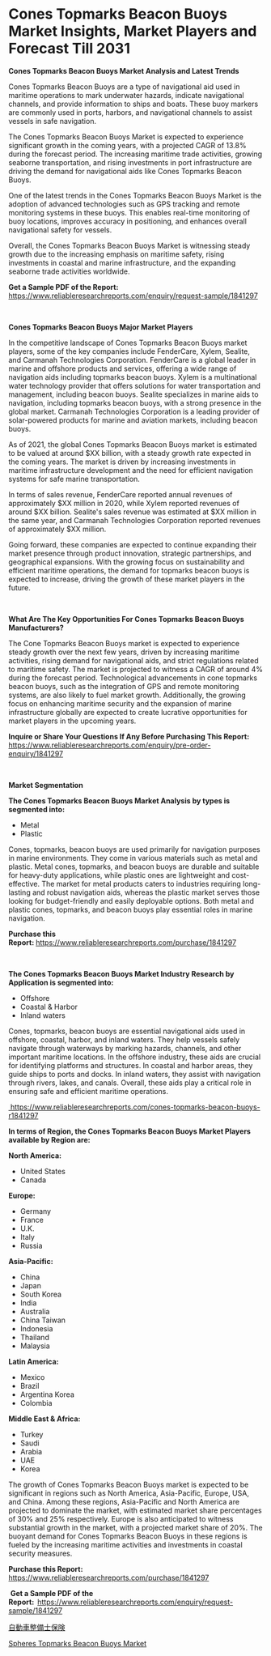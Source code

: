 <p><h1>Cones Topmarks Beacon Buoys Market Insights, Market Players and Forecast Till 2031</h1></p><p><strong>Cones Topmarks Beacon Buoys Market Analysis and Latest Trends</strong></p>
<p><p>Cones Topmarks Beacon Buoys are a type of navigational aid used in maritime operations to mark underwater hazards, indicate navigational channels, and provide information to ships and boats. These buoy markers are commonly used in ports, harbors, and navigational channels to assist vessels in safe navigation.</p><p>The Cones Topmarks Beacon Buoys Market is expected to experience significant growth in the coming years, with a projected CAGR of 13.8% during the forecast period. The increasing maritime trade activities, growing seaborne transportation, and rising investments in port infrastructure are driving the demand for navigational aids like Cones Topmarks Beacon Buoys.</p><p>One of the latest trends in the Cones Topmarks Beacon Buoys Market is the adoption of advanced technologies such as GPS tracking and remote monitoring systems in these buoys. This enables real-time monitoring of buoy locations, improves accuracy in positioning, and enhances overall navigational safety for vessels.</p><p>Overall, the Cones Topmarks Beacon Buoys Market is witnessing steady growth due to the increasing emphasis on maritime safety, rising investments in coastal and marine infrastructure, and the expanding seaborne trade activities worldwide.</p></p>
<p><strong>Get a Sample PDF of the Report:&nbsp;</strong> <a href="https://www.reliableresearchreports.com/enquiry/request-sample/1841297">https://www.reliableresearchreports.com/enquiry/request-sample/1841297</a></p>
<p>&nbsp;</p>
<p><strong>Cones Topmarks Beacon Buoys Major Market Players</strong></p>
<p><p>In the competitive landscape of Cones Topmarks Beacon Buoys market players, some of the key companies include FenderCare, Xylem, Sealite, and Carmanah Technologies Corporation. FenderCare is a global leader in marine and offshore products and services, offering a wide range of navigation aids including topmarks beacon buoys. Xylem is a multinational water technology provider that offers solutions for water transportation and management, including beacon buoys. Sealite specializes in marine aids to navigation, including topmarks beacon buoys, with a strong presence in the global market. Carmanah Technologies Corporation is a leading provider of solar-powered products for marine and aviation markets, including beacon buoys.</p><p>As of 2021, the global Cones Topmarks Beacon Buoys market is estimated to be valued at around $XX billion, with a steady growth rate expected in the coming years. The market is driven by increasing investments in maritime infrastructure development and the need for efficient navigation systems for safe marine transportation.</p><p>In terms of sales revenue, FenderCare reported annual revenues of approximately $XX million in 2020, while Xylem reported revenues of around $XX billion. Sealite's sales revenue was estimated at $XX million in the same year, and Carmanah Technologies Corporation reported revenues of approximately $XX million.</p><p>Going forward, these companies are expected to continue expanding their market presence through product innovation, strategic partnerships, and geographical expansions. With the growing focus on sustainability and efficient maritime operations, the demand for topmarks beacon buoys is expected to increase, driving the growth of these market players in the future.</p></p>
<p>&nbsp;</p>
<p><strong>What Are The Key Opportunities For Cones Topmarks Beacon Buoys Manufacturers?</strong></p>
<p><p>The Cone Topmarks Beacon Buoys market is expected to experience steady growth over the next few years, driven by increasing maritime activities, rising demand for navigational aids, and strict regulations related to maritime safety. The market is projected to witness a CAGR of around 4% during the forecast period. Technological advancements in cone topmarks beacon buoys, such as the integration of GPS and remote monitoring systems, are also likely to fuel market growth. Additionally, the growing focus on enhancing maritime security and the expansion of marine infrastructure globally are expected to create lucrative opportunities for market players in the upcoming years.</p></p>
<p><strong>Inquire or Share Your Questions If Any Before Purchasing This Report:</strong> <a href="https://www.reliableresearchreports.com/enquiry/pre-order-enquiry/1841297">https://www.reliableresearchreports.com/enquiry/pre-order-enquiry/1841297</a></p>
<p>&nbsp;</p>
<p><strong>Market Segmentation</strong></p>
<p><strong>The Cones Topmarks Beacon Buoys Market Analysis by types is segmented into:</strong></p>
<p><ul><li>Metal</li><li>Plastic</li></ul></p>
<p><p>Cones, topmarks, beacon buoys are used primarily for navigation purposes in marine environments. They come in various materials such as metal and plastic. Metal cones, topmarks, and beacon buoys are durable and suitable for heavy-duty applications, while plastic ones are lightweight and cost-effective. The market for metal products caters to industries requiring long-lasting and robust navigation aids, whereas the plastic market serves those looking for budget-friendly and easily deployable options. Both metal and plastic cones, topmarks, and beacon buoys play essential roles in marine navigation.</p></p>
<p><strong>Purchase this Report:&nbsp;</strong><a href="https://www.reliableresearchreports.com/purchase/1841297">https://www.reliableresearchreports.com/purchase/1841297</a></p>
<p>&nbsp;</p>
<p><strong>The Cones Topmarks Beacon Buoys Market Industry Research by Application is segmented into:</strong></p>
<p><ul><li>Offshore</li><li>Coastal & Harbor</li><li>Inland waters</li></ul></p>
<p><p>Cones, topmarks, beacon buoys are essential navigational aids used in offshore, coastal, harbor, and inland waters. They help vessels safely navigate through waterways by marking hazards, channels, and other important maritime locations. In the offshore industry, these aids are crucial for identifying platforms and structures. In coastal and harbor areas, they guide ships to ports and docks. In inland waters, they assist with navigation through rivers, lakes, and canals. Overall, these aids play a critical role in ensuring safe and efficient maritime operations.</p></p>
<p><a href="https://www.reliableresearchreports.com/cones-topmarks-beacon-buoys-r1841297">&nbsp;https://www.reliableresearchreports.com/cones-topmarks-beacon-buoys-r1841297</a></p>
<p><strong>In terms of Region, the Cones Topmarks Beacon Buoys Market Players available by Region are:</strong></p>
<p>
    <p> <strong> North America: </strong>
        <ul>
            <li>United States</li>
            <li>Canada</li>
        </ul>
        </p> 
    <p> <strong> Europe: </strong>
        <ul>
            <li>Germany</li>
            <li>France</li>
            <li>U.K.</li>
            <li>Italy</li>
            <li>Russia</li>
        </ul>
        </p> 
    <p> <strong> Asia-Pacific: </strong>
        <ul>
            <li>China</li>
            <li>Japan</li>
            <li>South Korea</li>
            <li>India</li>
            <li>Australia</li>
            <li>China Taiwan</li>
            <li>Indonesia</li>
            <li>Thailand</li>
            <li>Malaysia</li>
        </ul>
        </p> 
    <p> <strong> Latin America: </strong>
        <ul>
            <li>Mexico</li>
            <li>Brazil</li>
            <li>Argentina Korea</li>
            <li>Colombia</li>
        </ul>
        </p> 
    <p> <strong> Middle East & Africa: </strong>
        <ul>
            <li>Turkey</li>
            <li>Saudi</li>
            <li>Arabia</li>
            <li>UAE</li>
            <li>Korea</li>
        </ul>
    </p>
    </p>
<p><p>The growth of Cones Topmarks Beacon Buoys market is expected to be significant in regions such as North America, Asia-Pacific, Europe, USA, and China. Among these regions, Asia-Pacific and North America are projected to dominate the market, with estimated market share percentages of 30% and 25% respectively. Europe is also anticipated to witness substantial growth in the market, with a projected market share of 20%. The buoyant demand for Cones Topmarks Beacon Buoys in these regions is fueled by the increasing maritime activities and investments in coastal security measures.</p></p>
<p><strong>Purchase this Report: </strong><a href="https://www.reliableresearchreports.com/purchase/1841297">https://www.reliableresearchreports.com/purchase/1841297</a></p>
<p>&nbsp;<strong>Get a Sample PDF of the Report:&nbsp;&nbsp;</strong><a href="https://www.reliableresearchreports.com/enquiry/request-sample/1841297">https://www.reliableresearchreports.com/enquiry/request-sample/1841297</a></p>
<p><strong></strong></p>
<p><p><a href="https://github.com/oqxogxyvqe90775/Market-Research-Report-List-1/blob/main/740720742662.md">自動車整備士保険</a></p><p><a href="https://github.com/RoccoManning/Market-Research-Report-List-4/blob/main/spheres-topmarks-beacon-buoys-market.md">Spheres Topmarks Beacon Buoys Market</a></p></p>
